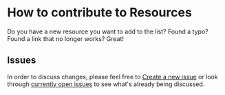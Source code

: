 # How to contribute to Resources

Do you have a new resource you want to add to the list? Found a typo? Found a link that no longer works? Great! 

## Issues
In order to discuss changes, please feel free to [Create a new issue](https://github.com/AccessibleForAll/Resources/issues/new) 
or look through [currently open issues](https://github.com/AccessibleForAll/Resources/issues) to see what's already being discussed.


